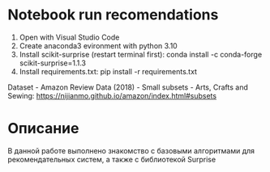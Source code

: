 # Notebook run recomendations
1. Open with Visual Studio Code
2. Create anaconda3 evironment with python 3.10
3. Install scikit-surprise (restart terminal first):
    conda install -c conda-forge scikit-surprise=1.1.3
4. Install requirements.txt:
    pip install -r requirements.txt

Dataset - Amazon Review Data (2018) - Small subsets - Arts, Crafts and Sewing:
https://nijianmo.github.io/amazon/index.html#subsets

# Описание
В данной работе выполнено знакомство с базовыми алгоритмами для рекомендательных систем, а также с библиотекой Surprise